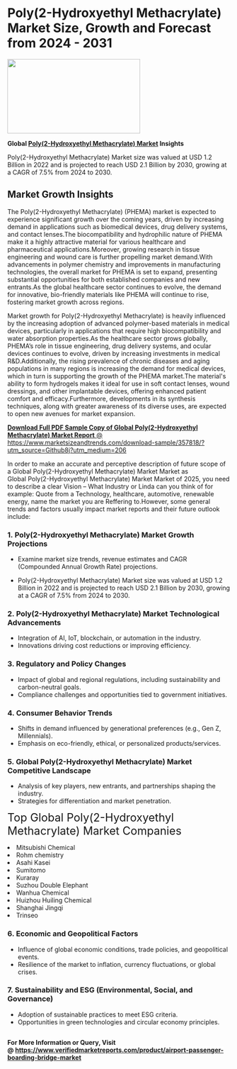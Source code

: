 <H1>Poly(2-Hydroxyethyl Methacrylate) Market Size, Growth and Forecast from 2024 - 2031</H1><img class="aligncenter size-medium wp-image-584254" src="https://thirdeyenews.in/wp-content/uploads/2024/09/Global-Market-Research-300x168.jpeg" alt="" width="300" height="168" /><p><strong>Global&nbsp;<a href="https://www.marketsizeandtrends.com/download-sample/357818/?utm_source=Github8j?utm_medium=206">Poly(2-Hydroxyethyl Methacrylate) Market</a> Insights</strong></p><p>Poly(2-Hydroxyethyl Methacrylate) Market size was valued at USD 1.2 Billion in 2022 and is projected to reach USD 2.1 Billion by 2030, growing at a CAGR of 7.5% from 2024 to 2030.</p><p><h2>Market Growth Insights</h2> <p>The Poly(2-Hydroxyethyl Methacrylate) (PHEMA) market is expected to experience significant growth over the coming years, driven by increasing demand in applications such as biomedical devices, drug delivery systems, and contact lenses.The biocompatibility and hydrophilic nature of PHEMA make it a highly attractive material for various healthcare and pharmaceutical applications.Moreover, growing research in tissue engineering and wound care is further propelling market demand.With advancements in polymer chemistry and improvements in manufacturing technologies, the overall market for PHEMA is set to expand, presenting substantial opportunities for both established companies and new entrants.As the global healthcare sector continues to evolve, the demand for innovative, bio-friendly materials like PHEMA will continue to rise, fostering market growth across regions.</p> <p><a href="#"></a></p> <p>Market growth for Poly(2-Hydroxyethyl Methacrylate) is heavily influenced by the increasing adoption of advanced polymer-based materials in medical devices, particularly in applications that require high biocompatibility and water absorption properties.As the healthcare sector grows globally, PHEMA’s role in tissue engineering, drug delivery systems, and ocular devices continues to evolve, driven by increasing investments in medical R&D.Additionally, the rising prevalence of chronic diseases and aging populations in many regions is increasing the demand for medical devices, which in turn is supporting the growth of the PHEMA market.The material's ability to form hydrogels makes it ideal for use in soft contact lenses, wound dressings, and other implantable devices, offering enhanced patient comfort and efficacy.Furthermore, developments in its synthesis techniques, along with greater awareness of its diverse uses, are expected to open new avenues for market expansion.</p> <p><a href="#"></p><p><span class=""><strong>Download Full PDF Sample Copy of Global Poly(2-Hydroxyethyl Methacrylate) Market Report</strong> @ <a href="https://www.marketsizeandtrends.com/download-sample/357818/?utm_source=Github8j?utm_medium=206" target="_blank">https://www.marketsizeandtrends.com/download-sample/357818/?utm_source=Github8j?utm_medium=206</a></span></p><p>In order to make an accurate and perceptive description of future scope of a Global&nbsp;Poly(2-Hydroxyethyl Methacrylate) Market Market as Global&nbsp;Poly(2-Hydroxyethyl Methacrylate) Market Market of 2025, you need to describe a clear Vision &ndash; What Industry or Linda can you think of for example: Quote from a Technology, healthcare, automotive, renewable energy, name the market you are Reffering to.However, some general trends and factors usually impact market reports and their future outlook include:</p><h3>1.&nbsp;<strong>Poly(2-Hydroxyethyl Methacrylate) Market Growth Projections</strong></h3><ul><li>Examine market size trends, revenue estimates and CAGR (Compounded Annual Growth Rate) projections.</li><li><p>Poly(2-Hydroxyethyl Methacrylate) Market size was valued at USD 1.2 Billion in 2022 and is projected to reach USD 2.1 Billion by 2030, growing at a CAGR of 7.5% from 2024 to 2030.</p></li></ul><h3>2.&nbsp;<strong>Poly(2-Hydroxyethyl Methacrylate) Market Technological Advancements</strong></h3><ul><li>Integration of AI, IoT, blockchain, or automation in the industry.</li><li>Innovations driving cost reductions or improving efficiency.</li></ul><h3>3.&nbsp;<strong>Regulatory and Policy Changes</strong></h3><ul><li>Impact of global and regional regulations, including sustainability and carbon-neutral goals.</li><li>Compliance challenges and opportunities tied to government initiatives.</li></ul><h3>4.&nbsp;<strong>Consumer Behavior Trends</strong></h3><ul><li>Shifts in demand influenced by generational preferences (e.g., Gen Z, Millennials).</li><li>Emphasis on eco-friendly, ethical, or personalized products/services.</li></ul><h3>5.&nbsp;<strong>Global Poly(2-Hydroxyethyl Methacrylate) Market Competitive Landscape</strong></h3><ul><li>Analysis of key players, new entrants, and partnerships shaping the industry.</li><li>Strategies for differentiation and market penetration.</li></ul><p data-pm-slice="1 1 []"><span style="color: inherit; font-family: inherit; font-size: 25px;">Top Global Poly(2-Hydroxyethyl Methacrylate) Market Companies</span></p><div class="" data-test-id=""><p><li>Mitsubishi Chemical</li><li> Rohm chemistry</li><li> Asahi Kasei</li><li> Sumitomo</li><li> Kuraray</li><li> Suzhou Double Elephant</li><li> Wanhua Chemical</li><li> Huizhou Huiling Chemical</li><li> Shanghai Jingqi</li><li> Trinseo</li></p></div><h3>6.&nbsp;<strong>Economic and Geopolitical Factors</strong></h3><ul><li>Influence of global economic conditions, trade policies, and geopolitical events.</li><li>Resilience of the market to inflation, currency fluctuations, or global crises.</li></ul><h3>7.&nbsp;<strong>Sustainability and ESG (Environmental, Social, and Governance)</strong></h3><ul><li>Adoption of sustainable practices to meet ESG criteria.</li><li>Opportunities in green technologies and circular economy principles.</li></ul><h2><strong style="font-size: 14px;">For More Information or Query, Visit @&nbsp;</strong><a style="background-color: #ffffff; font-size: 14px;" href="https://www.marketsizeandtrends.com/report/poly-2-hydroxyethyl-methacrylate-market/" target="_blank">https://www.verifiedmarketreports.com/product/airport-passenger-boarding-bridge-market</a></h2>